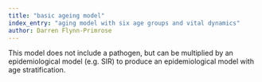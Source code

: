 ```yaml
---
title: "basic ageing model"
index_entry: "aging model with six age groups and vital dynamics"
author: Darren Flynn-Primrose
---
```


This model does not include a pathogen, but can be multiplied by an epidemiological model (e.g. SIR) to produce an epidemiological model with age stratification.

